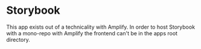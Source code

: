 # Storybook

This app exists out of a technicality with Amplify. In order to host Storybook with a mono-repo with Amplify the frontend can't be in the apps root directory.
